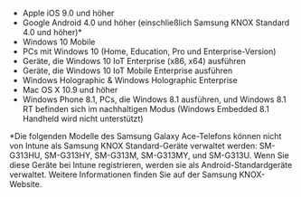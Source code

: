 
- Apple iOS 9.0 und höher
- Google Android 4.0 und höher (einschließlich Samsung KNOX Standard 4.0 und höher)*
- Windows 10 Mobile
- PCs mit Windows 10 (Home, Education, Pro und Enterprise-Version)
- Geräte, die Windows 10 IoT Enterprise (x86, x64) ausführen
- Geräte, die Windows 10 IoT Mobile Enterprise ausführen
- Windows Holographic & Windows Holographic Enterprise
- Mac OS X 10.9 und höher
- Windows Phone 8.1, PCs, die Windows 8.1 ausführen, und Windows 8.1 RT befinden sich im nachhaltigen Modus (Windows Embedded 8.1 Handheld wird nicht unterstützt)

*Die folgenden Modelle des Samsung Galaxy Ace-Telefons können nicht von Intune als Samsung KNOX Standard-Geräte verwaltet werden: SM-G313HU, SM-G313HY, SM-G313M, SM-G313MY, und SM-G313U. Wenn Sie diese Geräte bei Intune registrieren, werden sie als Android-Standardgeräte verwaltet. Weitere Informationen finden Sie auf der Samsung KNOX-Website.
